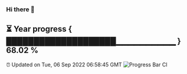### Hi there 👋
⏳ Year progress { ████████████████████▁▁▁▁▁▁▁▁▁▁ } 68.02 %
---
⏰ Updated on Tue, 06 Sep 2022 06:58:45 GMT
![Progress Bar CI](https://github.com/liununu/liununu/workflows/Progress%20Bar%20CI/badge.svg)
